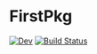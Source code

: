 # FirstPkg

[![Dev](https://img.shields.io/badge/docs-dev-blue.svg)](https://rvignolo.github.io/FirstPkg.jl/dev/)
[![Build Status](https://github.com/rvignolo/FirstPkg.jl/workflows/CI/badge.svg)](https://github.com/rvignolo/FirstPkg.jl/actions)
